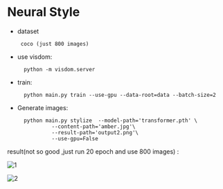 Neural Style
===

* dataset
    
       coco (just 800 images)
       
* use visdom:
        
        python -m visdom.server
        
* train:

        python main.py train --use-gpu --data-root=data --batch-size=2
        
        
* Generate images:

        python main.py stylize  --model-path='transformer.pth' \
                 --content-path='amber.jpg'\  
                 --result-path='output2.png'\  
                 --use-gpu=False
                 
                 
result(not so good ,just run 20 epoch and use 800 images) :

![1]()

![2]()
